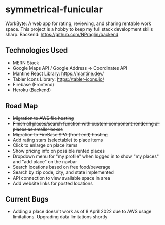 # symmetrical-funicular
WorkByte: A web app for rating, reviewing, and sharing rentable work space. This project is a hobby to keep my full stack development skills sharp.
Backend: https://github.com/NPraglin/backend

## Technologies Used
- MERN Stack
- Google Maps API / Google Address => Coordinates API
- Mantine React Library: https://mantine.dev/ 
- Tabler Icons Library: https://tabler-icons.io/ 
- Firebase (Frontend)
- Heroku (Backend)

## Road Map
- ~~Migration to AWS file hosting~~
- ~~Finish all places/search function with custom component rendering all places as smaller boxes~~
- ~~Migration to FireBase SPA (front end) hosting~~
- Add rating stars (selectable) to place items
- Click to enlarge on place items
- Show pricing info on possible rented places
- Dropdown menu for "my profile" when logged in to show "my places" and "add place" on the navbar
- Search locations based on free food/beverage
- Search by zip code, city, and state implemented
- API connection to view available space in area
- Add website links for posted locations

## Current Bugs
- Adding a place doesn't work as of 8 April 2022 due to AWS usage limitations. Upgrading data limitations shortly

